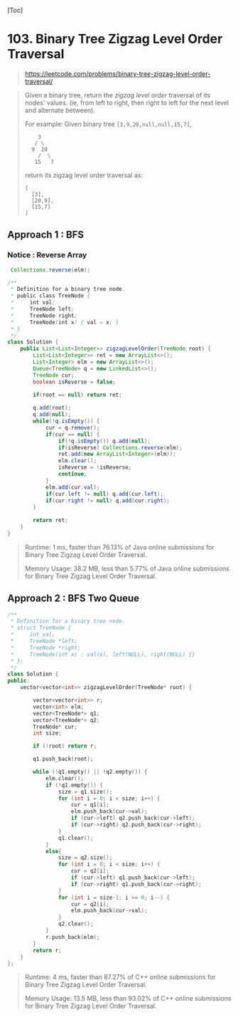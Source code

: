 [Toc]

#  103. Binary Tree Zigzag Level Order Traversal

> https://leetcode.com/problems/binary-tree-zigzag-level-order-traversal/

> Given a binary tree, return the *zigzag level order* traversal of its nodes' values. (ie, from left to right, then right to left for the next level and alternate between).
>
> For example:
> Given binary tree `[3,9,20,null,null,15,7]`,
>
> ```
>     3
>    / \
>   9  20
>     /  \
>    15   7
> ```
>
> 
>
> return its zigzag level order traversal as:
>
> ```
> [
>   [3],
>   [20,9],
>   [15,7]
> ]
> ```

## Approach 1 : BFS

### Notice : Reverse Array

```java
 Collections.reverse(elm);
```



```java
/**
 * Definition for a binary tree node.
 * public class TreeNode {
 *     int val;
 *     TreeNode left;
 *     TreeNode right;
 *     TreeNode(int x) { val = x; }
 * }
 */
class Solution {
    public List<List<Integer>> zigzagLevelOrder(TreeNode root) {
        List<List<Integer>> ret = new ArrayList<>();
        List<Integer> elm = new ArrayList<>();
        Queue<TreeNode> q = new LinkedList<>();
        TreeNode cur;
        boolean isReverse = false;

        if(root == null) return ret;
    
        q.add(root);
        q.add(null);
        while(!q.isEmpty()) {
            cur = q.remove();
            if(cur == null) {
                if(!q.isEmpty()) q.add(null);
                if(isReverse) Collections.reverse(elm);
                ret.add(new ArrayList<Integer>(elm));
                elm.clear();
                isReverse = !isReverse;
                continue;
            }
            elm.add(cur.val);
            if(cur.left != null) q.add(cur.left);
            if(cur.right != null) q.add(cur.right);
        }
        
        return ret;
    }
}
```

> Runtime: 1 ms, faster than 76.13% of Java online submissions for Binary Tree Zigzag Level Order Traversal.
>
> Memory Usage: 38.2 MB, less than 5.77% of Java online submissions for Binary Tree Zigzag Level Order Traversal.

## Approach 2 : BFS Two Queue

```cpp
/**
 * Definition for a binary tree node.
 * struct TreeNode {
 *     int val;
 *     TreeNode *left;
 *     TreeNode *right;
 *     TreeNode(int x) : val(x), left(NULL), right(NULL) {}
 * };
 */
class Solution {
public:
	vector<vector<int>> zigzagLevelOrder(TreeNode* root) {

		vector<vector<int>> r;
		vector<int> elm;
		vector<TreeNode*> q1;
		vector<TreeNode*> q2;
		TreeNode* cur;
		int size;

		if (!root) return r;

		q1.push_back(root);

		while (!q1.empty() || !q2.empty()) {
			elm.clear();
			if (!q1.empty()) {
				size = q1.size();
				for (int i = 0; i < size; i++) {
					cur = q1[i];
					elm.push_back(cur->val);
					if (cur->left) q2.push_back(cur->left);
					if (cur->right) q2.push_back(cur->right);
				}
				q1.clear();
			}
			else{
				size = q2.size();
				for (int i = 0; i < size; i++) {
					cur = q2[i];
					if (cur->left) q1.push_back(cur->left);
					if (cur->right) q1.push_back(cur->right);
				}
				for (int i = size-1; i >= 0; i--) {
					cur = q2[i];
					elm.push_back(cur->val);
				}
				q2.clear();
			}
			r.push_back(elm);
		}
		return r;
	}
};
```

> Runtime: 4 ms, faster than 87.27% of C++ online submissions for Binary Tree Zigzag Level Order Traversal.
>
> Memory Usage: 13.5 MB, less than 93.02% of C++ online submissions for Binary Tree Zigzag Level Order Traversal.